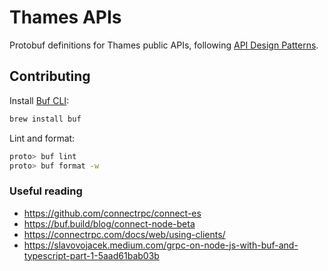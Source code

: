 # Thames APIs

Protobuf definitions for Thames public APIs, following [API Design Patterns](https://www.oreilly.com/library/view/api-design-patterns/9781617295850/).

## Contributing

Install [Buf CLI](https://buf.build/product/cli):

```sh
brew install buf
```

Lint and format:

```sh
proto> buf lint
proto> buf format -w
```

### Useful reading

- https://github.com/connectrpc/connect-es
- https://buf.build/blog/connect-node-beta
- https://connectrpc.com/docs/web/using-clients/
- https://slavovojacek.medium.com/grpc-on-node-js-with-buf-and-typescript-part-1-5aad61bab03b
